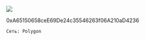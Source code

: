 ![](https://git.disroot.org/fftcc/Buy-me-a-coffee/raw/main/polygon/qr-polygon.png)

0xA65150658ceE69De24c35546263f06A210aD4236

`Сеть: Polygon`